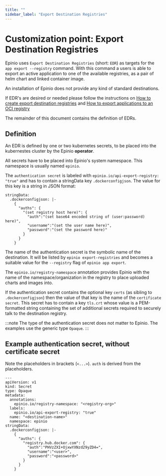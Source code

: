 ```yaml
---
title: ""
sidebar_label: "Export Destination Registries"
---
```


# Customization point: Export Destination Registries

Epinio uses `Export Destination Registries` (short: `EDR`) as targets for the `app export
--registry` command. With this command a users is able to export an active application to one of the
available registries, as a pair of helm chart and linked container image.

An installation of Epinio does not provide any kind of standard destinations.

If EDR's are desired or needed please follow the instructions on
[How to create export destination registries](../../howtos/customization/setup_export_registry.md)
and
[How to export applications to an OCI registry](../../howtos/customization/export_to_oci_registries.md)

The remainder of this document contains the definition of EDRs.

## Definition

An EDR is defined by one or two kubernetes secrets, to be placed into the kubernestes cluster by the
Epinio __operator__.

All secrets have to be placed into Epinio's system namespace.
This namespace is usually named `epinio`.

The `authentication secret` is labeled with `epinio.io/api-export-registry: "true"` and has to
contain a stringData key `.dockerconfigjson`. The value for this key is a string in JSON format:

```
stringData:
  .dockerconfigjson: |-
    {
      "auths": {
        "(set registry host here)": {
          "auth":"(set base64 encoded string of (user:password) here)",
          "username":"(set the user name here)",
          "password":"(set the password here)"
        }
      }
    }
```

The name of the authentication secret is the symbolic name of the destination. It will be listed by
`epinio export-registries` and becomes a suitable value for the `--registry` flag of `epinio app
export`.

The `epinio.io/registry-namespace` annotation provides Epinio with the name of the
namespace/organization in the registry to place uploaded charts and images into.

If the authentication secret contains the optional key `certs` (as sibling to `.dockerconfigjson`)
then the value of that key is the name of the `certificate secret`. This secret has to contain a key
`tls.crt` whose value is a PEM-formatted string containing the set of additional secrets required to
securely talk to the destination registry.

:::note
The type of the authentication secret does not matter to Epinio.
The examples use the generic type `Opaque`.
:::

## Example authentication secret, without certificate secret 

Note the placeholders in brackets (`<...>`). `auth` is derived from the placeholders.

```
---
apiVersion: v1
kind: Secret
type: Opaque
metadata:
  annotations:
    epinio.io/registry-namespace: "<registry-org>"
  labels:
    epinio.io/api-export-registry: "true"
  name: "<destination-name>"
  namespace: epinio
stringData:
  .dockerconfigjson: |-
    {
      "auths": {
        "registry.hub.docker.com": {
          "auth":"PHVzZXI+OjxwYXNzd29yZD4=",
          "username":"<user>",
          "password":"<password>"
        }
      }
    }
```
